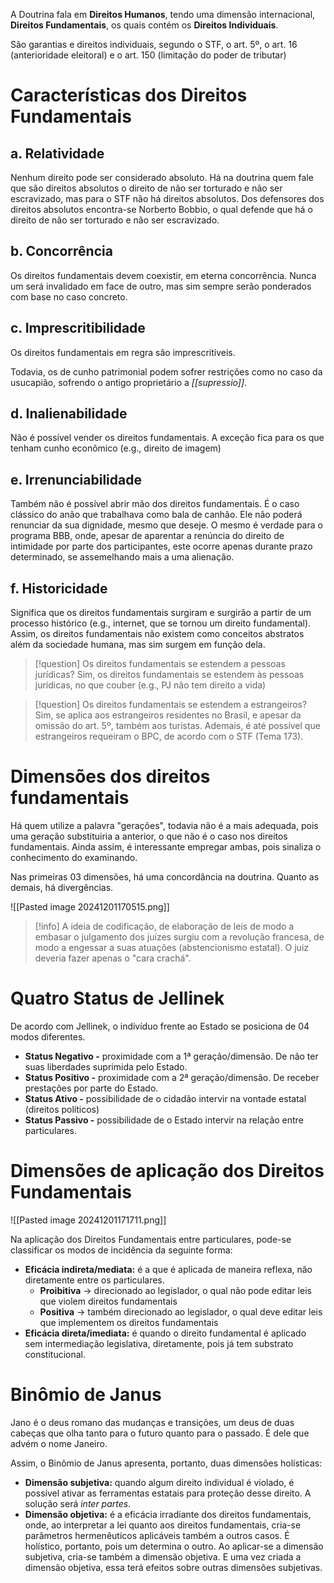 A Doutrina fala em **Direitos Humanos**, tendo uma dimensão internacional, **Direitos Fundamentais**, os quais contém os **Direitos Individuais**.

São garantias e direitos individuais, segundo o STF, o art. 5º, o art. 16 (anterioridade eleitoral) e o art. 150 (limitação do poder de tributar)

# Características dos Direitos Fundamentais
## a. Relatividade
Nenhum direito pode ser considerado absoluto. 
Há na doutrina quem fale que são direitos absolutos o direito de não ser torturado e não ser escravizado, mas para o STF não há direitos absolutos.
Dos defensores dos direitos absolutos encontra-se Norberto Bobbio, o qual defende que há o direito de não ser torturado e não ser escravizado.

## b. Concorrência
Os direitos fundamentais devem coexistir, em eterna concorrência. Nunca um será invalidado em face de outro, mas sim sempre serão ponderados com base no caso concreto.

## c. Imprescritibilidade
Os direitos fundamentais em regra são imprescritíveis.

Todavia, os de cunho patrimonial podem sofrer restrições como no caso da usucapião, sofrendo o antigo proprietário a *[[supressio]]*.

## d. Inalienabilidade 
Não é possível vender os direitos fundamentais.
A exceção fica para os que tenham cunho econômico (e.g., direito de imagem)

## e. Irrenunciabilidade
Também não é possível abrir mão dos direitos fundamentais.
É o caso clássico do anão que trabalhava como bala de canhão. Ele não poderá renunciar da sua dignidade, mesmo que deseje.
O mesmo é verdade para o programa BBB, onde, apesar de aparentar a renúncia do direito de intimidade por parte dos participantes, este ocorre apenas durante prazo determinado, se assemelhando mais a uma alienação.

## f. Historicidade
Significa que os direitos fundamentais surgiram e surgirão a partir de um processo histórico (e.g., internet, que se tornou um direito fundamental). Assim, os direitos fundamentais não existem como conceitos abstratos além da sociedade humana, mas sim surgem em função dela.

>[!question] Os direitos fundamentais se estendem a pessoas jurídicas?
>Sim, os direitos fundamentais se estendem às pessoas jurídicas, no que couber (e.g., PJ não tem direito a vida)

>[!question] Os direitos fundamentais se estendem a estrangeiros? 
>Sim, se aplica aos estrangeiros residentes no Brasil, e apesar da omissão do art. 5º, também aos turistas. Ademais, é até possível que estrangeiros requeiram o BPC, de acordo com o STF (Tema 173).

# Dimensões dos direitos fundamentais
Há quem utilize a palavra "gerações", todavia não é a mais adequada, pois uma geração substituiria a anterior, o que não é o caso nos direitos fundamentais. Ainda assim, é interessante empregar ambas, pois sinaliza o conhecimento do examinando.

Nas primeiras 03 dimensões, há uma concordância na doutrina. Quanto as demais, há divergências.

![[Pasted image 20241201170515.png]]

>[!info]
>A ideia de codificação, de elaboração de leis de modo a embasar o julgamento dos juízes surgiu com a revolução francesa, de modo a engessar a suas atuações (abstencionismo estatal). 
>O juiz deveria fazer apenas o "cara crachá".

# Quatro Status de Jellinek
De acordo com Jellinek, o indivíduo frente ao Estado se posiciona de 04 modos diferentes.

- **Status Negativo -** proximidade com a 1ª geração/dimensão. De não ter suas liberdades suprimida pelo Estado.
- **Status Positivo -** proximidade com a 2ª geração/dimensão. De receber prestações por parte do Estado.
- **Status Ativo -** possibilidade de o cidadão intervir na vontade estatal (direitos políticos)
- **Status Passivo -** possibilidade de o Estado intervir na relação entre particulares.


# Dimensões de aplicação dos Direitos Fundamentais
![[Pasted image 20241201171711.png]]

Na aplicação dos Direitos Fundamentais entre particulares, pode-se classificar os modos de incidência da seguinte forma:
- **Eficácia indireta/mediata:** é a que é aplicada de maneira reflexa, não diretamente entre os particulares.
	- **Proibitiva** -> direcionado ao legislador, o qual não pode editar leis que violem direitos fundamentais
	- **Positiva** -> também direcionado ao legislador, o qual deve editar leis que implementem os direitos fundamentais
- **Eficácia direta/imediata:** é quando o direito fundamental é aplicado sem intermediação legislativa, diretamente, pois já tem substrato constitucional. 

# Binômio de Janus
Jano é o deus romano das mudanças e transições, um deus de duas cabeças que olha tanto para o futuro quanto para o passado. É dele que advém o nome Janeiro.

Assim, o Binômio de Janus apresenta, portanto, duas dimensões holísticas:
- **Dimensão subjetiva:** quando algum direito individual é violado, é possível ativar as ferramentas estatais para proteção desse direito. A solução será *inter partes*.
- **Dimensão objetiva:** é a eficácia irradiante dos direitos fundamentais, onde, ao interpretar a lei quanto aos direitos fundamentais, cria-se parâmetros hermenêuticos aplicáveis também a outros casos.
É holístico, portanto, pois um determina o outro. Ao aplicar-se a dimensão subjetiva, cria-se também a dimensão objetiva. E uma vez criada a dimensão objetiva, essa terá efeitos sobre outras dimensões subjetivas.